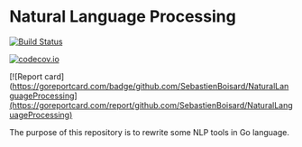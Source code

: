 # Natural Language Processing



[![Build Status](https://travis-ci.org/SebastienBoisard/NaturalLanguageProcessing.svg?branch=master)](https://travis-ci.org/SebastienBoisard/NaturalLanguageProcessing)

[![codecov.io](https://codecov.io/github/SebastienBoisard/NaturalLanguageProcessing/coverage.svg?branch=master)](https://codecov.io/github/SebastienBoisard/NaturalLanguageProcessing?branch=master)

[![Report card](https://goreportcard.com/badge/github.com/SebastienBoisard/NaturalLanguageProcessing](https://goreportcard.com/report/github.com/SebastienBoisard/NaturalLanguageProcessing)


The purpose of this repository is to rewrite some NLP tools in Go language.
